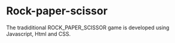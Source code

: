 # Rock-paper-scissor
The tradiditional ROCK_PAPER_SCISSOR game is developed using Javascript, Html and CSS.
